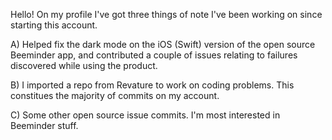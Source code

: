 Hello! On my profile I've got three things of note I've been working on since starting this account.

A) Helped fix the dark mode on the iOS (Swift) version of the open source Beeminder app, and contributed a couple of issues relating to failures discovered while using the product.

B) I imported a repo from Revature to work on coding problems. This constitues the majority of commits on my account.

C) Some other open source issue commits. I'm most interested in Beeminder stuff.
